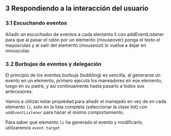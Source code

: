 

## 3 Respondiendo a la interacción del usuario

### 3.1 Escuchando eventos

Añadir un escuchador de eventos a cada elemento li con addEventListener para que al pasar el ratón por un elemento (mouseover) ponga el texto el mayúsculas y al salir del elemento (mouseout) lo vuelva a dejar en minúsculas

### 3.2 Burbujas de eventos y delegación

El principio de los eventos burbuja (bubbling) es sencilla, al generarse un evento en un elemento, primero ejecuta los maneadores en ese elemento, luego en su padre, y así continuamente hasta pasarlo a todos sus antecesores.

Vamos a utilizar estar propiedad para añadir el manejado en vez de en cada elemento ``li``, solo en la lista completa (seleccionar la clase list) con ``addEventListener`` para hacer el mismo comportamiento.

Para saber qué elemento ``li`` ha generado el evento y modificarlo, utilizaremos ``event.target ``

